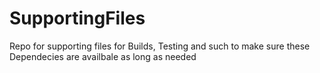 # SupportingFiles
Repo for supporting files for Builds, Testing and such to make sure these Dependecies are availbale as long as needed
